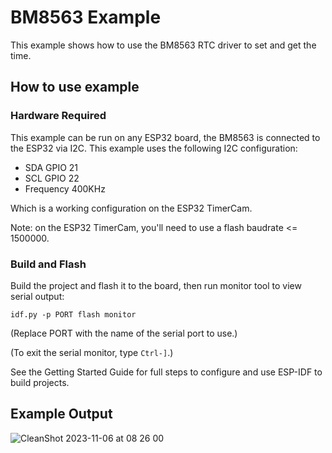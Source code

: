 # BM8563 Example

This example shows how to use the BM8563 RTC driver to set and get the time.

## How to use example

### Hardware Required

This example can be run on any ESP32 board, the BM8563 is connected to the ESP32
via I2C. This example uses the following I2C configuration:
- SDA GPIO 21
- SCL GPIO 22
- Frequency 400KHz

Which is a working configuration on the ESP32 TimerCam.

Note: on the ESP32 TimerCam, you'll need to use a flash baudrate <= 1500000.

### Build and Flash

Build the project and flash it to the board, then run monitor tool to view serial output:

```
idf.py -p PORT flash monitor
```

(Replace PORT with the name of the serial port to use.)

(To exit the serial monitor, type ``Ctrl-]``.)

See the Getting Started Guide for full steps to configure and use ESP-IDF to build projects.

## Example Output

![CleanShot 2023-11-06 at 08 26 00](https://github.com/esp-cpp/espp/assets/213467/5b006353-e8ee-4038-a8e8-1cd899c2b833)
